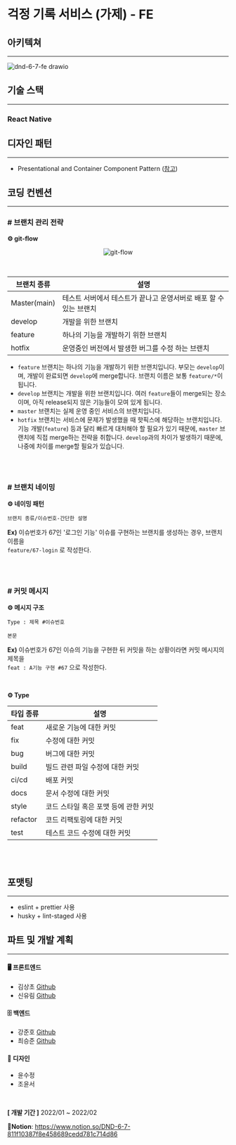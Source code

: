# 걱정 기록 서비스 (가제) - FE

## 아키텍쳐

---

![dnd-6-7-fe drawio](https://user-images.githubusercontent.com/42944883/149341687-ad3f8df0-40ae-4be6-99e5-24d49273ff16.png)

## 기술 스택

---

### React Native

## 디자인 패턴

---

- Presentational and Container Component Pattern ([참고](https://velog.io/@holim0/React-Design-Pattern))

## 코딩 컨벤션

---

### # 브랜치 관리 전략

**⚙️ git-flow**

<p align="center">
  <img src="https://user-images.githubusercontent.com/84304802/148559145-64a8029e-d220-4b80-b02f-eb45a0e07c05.png" alt="git-flow">
</p>

<br>


| 브랜치 종류  | 설명                                                         |
| ------------ | ------------------------------------------------------------ |
| Master(main) | 테스트 서버에서 테스트가 끝나고 운영서버로 배포 할 수 있는 브랜치 |
| develop      | 개발을 위한 브랜치                                           |
| feature      | 하나의 기능을 개발하기 위한 브랜치                           |
| hotfix       | 운영중인 버전에서 발생한 버그를 수정 하는 브랜치             |

- `feature` 브랜치는 하나의 기능을 개발하기 위한 브랜치입니다. 부모는 `develop`이며, 개발이 완료되면 `develop`에 merge합니다. 브랜치 이름은 보통 `feature/*`이 됩니다.
- `develop` 브랜치는 개발을 위한 브랜치입니다. 여러 `feature`들이 merge되는 장소이며, 아직 release되지 않은 기능들이 모여 있게 됩니다.
- `master` 브랜치는 실제 운영 중인 서비스의 브랜치입니다. 
- `hotfix` 브랜치는 서비스에 문제가 발생했을 때 핫픽스에 해당하는 브랜치입니다. 기능 개발(`feature`) 등과 달리 빠르게 대처해야 할 필요가 있기 때문에, `master` 브랜치에 직접 merge하는 전략을 취합니다.  `develop`과의 차이가 발생하기 때문에, 나중에 차이를 merge할 필요가 있습니다.

<br>

<br>

### # 브랜치 네이밍

**⚙️ 네이밍 패턴**

```
브랜치 종류/이슈번호-간단한 설명	
```

**Ex)** 이슈번호가 67인 '로그인 기능' 이슈를 구현하는 브랜치를 생성하는 경우, 브랜치 이름을<br> 	`feature/67-login` 로 작성한다.

<br>

<br>

### # 커밋 메시지

**⚙️ 메시지 구조**

```
Type : 제목 #이슈번호

본문
```

**Ex)** 이슈번호가 67인 이슈의 기능을 구현한 뒤 커밋을 하는 상황이라면 커밋 메시지의 제목을<br>	`feat : A기능 구현 #67` 으로 작성한다.

<br>

**⚙️ Type**

| 타입 종류 | 설명                                 |
| --------- | ------------------------------------ |
| feat      | 새로운 기능에 대한 커밋              |
| fix       | 수정에 대한 커밋                     |
| bug       | 버그에 대한 커밋                     |
| build     | 빌드 관련 파일 수정에 대한 커밋      |
| ci/cd     | 배포 커밋                            |
| docs      | 문서 수정에 대한 커밋                |
| style     | 코드 스타일 혹은 포맷 등에 관한 커밋 |
| refactor  | 코드 리팩토링에 대한 커밋            |
| test      | 테스트 코드 수정에 대한 커밋         |

<br>

<br>

## 포맷팅

---

- eslint + prettier 사용
- husky + lint-staged 사용

## 파트 및 개발 계획

---

#### 🖥️ 프론트엔드 

- 김상초 [Github](https://github.com/SangchoKim)
- 신유림 [Github](https://github.com/NONE-31D)

#### 🗄️ 백엔드 

- 강준호 [Github](https://github.com/JunHo-YH)
- 최승준 [Github](https://github.com/PgmJun)

#### 🎨 디자인

- 윤수정
- 조윤서

<br>

**[ 개발 기간 ]** 2022/01 ~ 2022/02
<br>

📑**Notion**: https://www.notion.so/DND-6-7-811f10387f8e458689cedd781c714d86 

<br>


